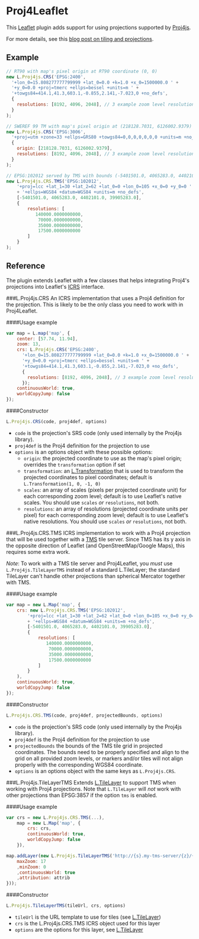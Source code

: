 # Proj4Leaflet

This [Leaflet](http://leafletjs.com) plugin adds support for using projections supported by
[Proj4js](http://proj4js.org/).

For more details, see this [blog post on tiling and projections](http://blog.kartena.se/local-projections-in-a-world-of-spherical-mercator/).

## Example

```javascript
// RT90 with map's pixel origin at RT90 coordinate (0, 0)
new L.Proj4js.CRS('EPSG:2400',
  '+lon_0=15.808277777799999 +lat_0=0.0 +k=1.0 +x_0=1500000.0 ' +
  '+y_0=0.0 +proj=tmerc +ellps=bessel +units=m ' +
  '+towgs84=414.1,41.3,603.1,-0.855,2.141,-7.023,0 +no_defs',
  {
    resolutions: [8192, 4096, 2048], // 3 example zoom level resolutions
  }
);

// SWEREF 99 TM with map's pixel origin at (218128.7031, 6126002.9379)
new L.Proj4js.CRS('EPSG:3006',
  '+proj=utm +zone=33 +ellps=GRS80 +towgs84=0,0,0,0,0,0,0 +units=m +no_defs',
  {
    origin: [218128.7031, 6126002.9379],
    resolutions: [8192, 4096, 2048], // 3 example zoom level resolutions
  }
);

// EPSG:102012 served by TMS with bounds (-5401501.0, 4065283.0, 4402101.0, 39905283.0)
new L.Proj4js.CRS.TMS('EPSG:102012',
    '+proj=lcc +lat_1=30 +lat_2=62 +lat_0=0 +lon_0=105 +x_0=0 +y_0=0 '
    + '+ellps=WGS84 +datum=WGS84 +units=m +no_defs',
    [-5401501.0, 4065283.0, 4402101.0, 39905283.0],
    {
        resolutions: [
           140000.0000000000,
            70000.0000000000,
            35000.0000000000,
            17500.0000000000
        ]
    }
);
```

## Reference
The plugin extends Leaflet with a few classes that helps integrating Proj4's projections into
Leaflet's [ICRS](http://leafletjs.com/reference.html#icrs) interface.

###L.Proj4js.CRS
An ICRS implementation that uses a Proj4 definition for the projection. This is likely to be the only class you need to work with in Proj4Leaflet.

####Usage example
```javascript
var map = L.map('map', {
    center: [57.74, 11.94],
    zoom: 13,
    crs: L.Proj4js.CRS('EPSG:2400',
      '+lon_0=15.808277777799999 +lat_0=0.0 +k=1.0 +x_0=1500000.0 ' +
      '+y_0=0.0 +proj=tmerc +ellps=bessel +units=m ' +
      '+towgs84=414.1,41.3,603.1,-0.855,2.141,-7.023,0 +no_defs',
      {
        resolutions: [8192, 4096, 2048], // 3 example zoom level resolutions
      });
    continuousWorld: true,
    worldCopyJump: false
});
```

####Constructor
```javascript
L.Proj4js.CRS(code, proj4def, options)
```

* ```code``` is the projection's SRS code (only used internally by the Proj4js library).
* ```proj4def``` is the Proj4 definition for the projection to use
* ```options``` is an options object with these possible options:
  * ```origin```: the projected coordinate to use as the map's pixel origin; overrides the
    ```transformation``` option if set
  * ```transformation```: an [L.Transformation](http://leafletjs.com/reference.html#transformation) that is used to transform the projected coordinates to pixel coordinates; default is ```L.Transformation(1, 0, -1, 0)```
  * ```scales```: an array of scales (pixels per projected coordinate unit) for each corresponding zoom level; default is to use Leaflet's native scales. You should use ```scales``` _or_ ```resolutions```, not both.
  * ```resolutions```: an array of resolutions (projected coordinate units per pixel) for each corresponding zoom level; default is to use Leaflet's native resolutions. You should use ```scales``` _or_ ```resolutions```, not both.

###L.Proj4js.CRS.TMS
ICRS implementation to work with a Proj4 projection that will be used together with a [TMS](http://en.wikipedia.org/wiki/Tile_Map_Service) tile server. Since TMS has its y axis in the opposite direction of Leaflet (and OpenStreetMap/Google Maps), this requires some extra work.

_Note_: To work with a TMS tile server and Proj4Leaflet, you _must_ use ```L.Proj4js.TileLayerTMS``` instead of a standard L.TileLayer; the standard TileLayer can't handle other projections than spherical Mercator together with TMS.

####Usage example
```javascript
var map = new L.Map('map', {
    crs: new L.Proj4js.CRS.TMS('EPSG:102012',
        '+proj=lcc +lat_1=30 +lat_2=62 +lat_0=0 +lon_0=105 +x_0=0 +y_0=0 '
        + '+ellps=WGS84 +datum=WGS84 +units=m +no_defs',
        [-5401501.0, 4065283.0, 4402101.0, 39905283.0],
        {
            resolutions: [
               140000.0000000000,
                70000.0000000000,
                35000.0000000000,
                17500.0000000000
            ]
        }
    ),
    continuousWorld: true,
    worldCopyJump: false
});
```

####Constructor
```javascript
L.Proj4js.CRS.TMS(code, proj4def, projectedBounds, options)
```

* ```code``` is the projection's SRS code (only used internally by the Proj4js library).
* ```proj4def``` is the Proj4 definition for the projection to use
* ```projectedBounds``` the bounds of the TMS tile grid in projected coordinates. The bounds need to be properly specified and align to the grid on all provided zoom levels, or markers and/or tiles will not align properly with the corresponding WGS84 coordinate.
* ```options``` is an options object with the same keys as ```L.Proj4js.CRS```.

###L.Proj4js.TileLayerTMS
Extends [L.TileLayer](http://leafletjs.com/reference.html#tilelayer) to support TMS when working with Proj4 projections. Note that ```L.TileLayer``` will _not_ work with other projections than
EPSG:3857 if the option ```tms``` is enabled.

####Usage example
```javascript
var crs = new L.Proj4js.CRS.TMS(...),
    map = new L.Map('map', {
        crs: crs,
        continuousWorld: true,
        worldCopyJump: false
    }),

map.addLayer(new L.Proj4js.TileLayerTMS('http://{s}.my-tms-server/{z}/{x}/{y}.png', crs, {
    maxZoom: 17
    ,minZoom: 0
    ,continuousWorld: true
    ,attribution: attrib
}));
```

####Constructor
```javascript
L.Proj4js.TileLayerTMS(tileUrl, crs, options)
```

* ```tileUrl``` is the URL template to use for tiles (see [L.TileLayer](http://leafletjs.com/reference.html#tilelayer))
* ```crs``` is the L.Proj4js.CRS.TMS ICRS object used for this layer
* ```options``` are the options for this layer, see [L.TileLayer](http://leafletjs.com/reference.html#tilelayer)
